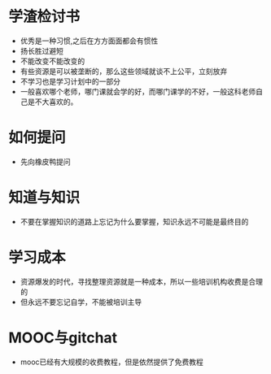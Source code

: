 # 学渣检讨书

- 优秀是一种习惯,之后在方方面面都会有惯性
- 扬长胜过避短
- 不能改变不能改变的
- 有些资源是可以被垄断的，那么这些领域就谈不上公平，立刻放弃
- 不学习也是学习计划中的一部分
- 一般喜欢哪个老师，哪门课就会学的好，而哪门课学的不好，一般这科老师自己是不大喜欢的。

# 如何提问

- 先向橡皮鸭提问

# 知道与知识

- 不要在掌握知识的道路上忘记为什么要掌握，知识永远不可能是最终目的

# 学习成本

- 资源爆发的时代，寻找整理资源就是一种成本，所以一些培训机构收费是合理的
- 但永远不要忘记自学，不能被培训主导

# MOOC与gitchat

- mooc已经有大规模的收费教程，但是依然提供了免费教程
